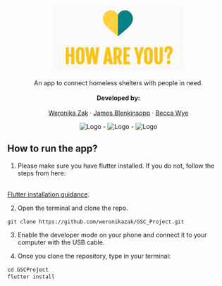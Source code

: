 <p align="center">
  <a href="https://github.com/weronikazak/GSCProject">
    <img src="images/app.jpg" alt="Logo" height="150">
  </a>

  <p align="center">
    An app to connect homeless shelters with people in need.
    <br />
    <br />
    <strong>Developed by:</strong>
    <br />
    <br />
    <a href="https://github.com/weronikazak">Weronika Zak</a>
    ·
    <a href="https://github.com/JamesBlenkinsopp">James Blenkinsopp</a>
    ·
    <a href="https://github.com/0bex0">Becca Wye</a>
  </p>
</p>

  <p align="center">
  <img src="images/donate.gif" alt="Logo" width="200">
  -
  <img src="images/login_shelter.gif" alt="Logo" width="200">
  -
  <img src="images/report.gif" alt="Logo" width="200">
  </p>

## How to run the app?
1. Please make sure you have flutter installed. If you do not, follow the steps from here:
</br> 
<a href="https://flutter.dev/docs/get-started/install">Flutter installation guidance</a>.

2. Open the terminal and clone the repo.

```
git clone https://github.com/weronikazak/GSC_Project.git
```

3. Enable the developer mode on your phone and connect it to your computer with the USB cable.

4. Once you clone the repository, type in your terminal:

```
cd GSCProject
flutter install
```
